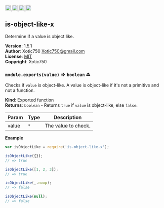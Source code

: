 <a href="https://travis-ci.org/Xotic750/is-object-like-x"
   title="Travis status">
<img
   src="https://travis-ci.org/Xotic750/is-object-like-x.svg?branch=master"
   alt="Travis status" height="18"/>
</a>
<a href="https://david-dm.org/Xotic750/is-object-like-x"
   title="Dependency status">
<img src="https://david-dm.org/Xotic750/is-object-like-x.svg"
   alt="Dependency status" height="18"/>
</a>
<a href="https://david-dm.org/Xotic750/is-object-like-x#info=devDependencies"
   title="devDependency status">
<img src="https://david-dm.org/Xotic750/is-object-like-x/dev-status.svg"
   alt="devDependency status" height="18"/>
</a>
<a href="https://badge.fury.io/js/is-object-like-x" title="npm version">
<img src="https://badge.fury.io/js/is-object-like-x.svg"
   alt="npm version" height="18"/>
</a>
<a name="module_is-object-like-x"></a>

## is-object-like-x
Determine if a value is object like.

**Version**: 1.5.1  
**Author**: Xotic750 <Xotic750@gmail.com>  
**License**: [MIT](&lt;https://opensource.org/licenses/MIT&gt;)  
**Copyright**: Xotic750  
<a name="exp_module_is-object-like-x--module.exports"></a>

### `module.exports(value)` ⇒ <code>boolean</code> ⏏
Checks if `value` is object-like. A value is object-like if it's not a
primitive and not a function.

**Kind**: Exported function  
**Returns**: <code>boolean</code> - Returns `true` if `value` is object-like, else `false`.  

| Param | Type | Description |
| --- | --- | --- |
| value | <code>\*</code> | The value to check. |

**Example**  
```js
var isObjectLike = require('is-object-like-x');

isObjectLike({});
// => true

isObjectLike([1, 2, 3]);
// => true

isObjectLike(_.noop);
// => false

isObjectLike(null);
// => false
```
